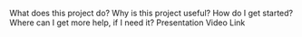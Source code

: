What does this project do? 
Why is this project useful? 
How do I get started? 
Where can I get more help, if I need it? 
Presentation Video Link
